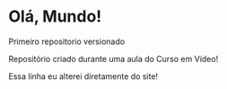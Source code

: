 # Olá, Mundo!
Primeiro repositorio versionado

Repositório criado durante uma aula do Curso em Vídeo!

Essa linha eu alterei diretamente do site!
